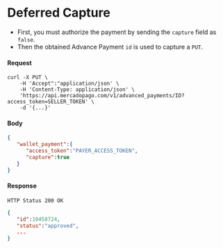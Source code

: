 # Deferred Capture

* First, you must authorize the payment by sending the `capture` field as `false`.
* Then the obtained Advance Payment `id` is used to capture a `PUT`.

#### Request
```curl
curl -X PUT \
    -H 'Accept":"application/json' \
    -H 'Content-Type: application/json' \
    'https://api.mercadopago.com/v1/advanced_payments/ID?access_token=SELLER_TOKEN' \
    -d '{...}'
```

#### Body
```json
{
   "wallet_payment":{
      "access_token":"PAYER_ACCESS_TOKEN",
      "capture":true
   }
}

```

#### Response
`HTTP Status 200 OK`
```json
{
   "id":10458724,
   "status":"approved",
   ...
}
```
